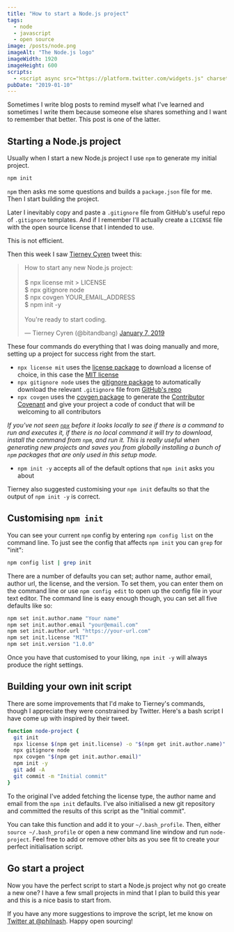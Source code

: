 ```yaml
---
title: "How to start a Node.js project"
tags:
  - node
  - javascript
  - open source
image: /posts/node.png
imageAlt: "The Node.js logo"
imageWidth: 1920
imageHeight: 600
scripts:
  - <script async src="https://platform.twitter.com/widgets.js" charset="utf-8"></script>
pubDate: "2019-01-10"
---
```


Sometimes I write blog posts to remind myself what I've learned and sometimes I write them because someone else shares something and I want to remember that better. This post is one of the latter.

## Starting a Node.js project

Usually when I start a new Node.js project I use `npm` to generate my initial project.

```bash
npm init
```

`npm` then asks me some questions and builds a `package.json` file for me. Then I start building the project.

Later I inevitably copy and paste a `.gitignore` file from GitHub's useful repo of `.gitignore` templates. And if I remember I'll actually create a `LICENSE` file with the open source license that I intended to use.

This is not efficient.

Then this week I saw [Tierney Cyren](https://twitter.com/bitandbang) tweet this:

<blockquote class="twitter-tweet" data-lang="en"><p lang="en" dir="ltr">How to start any new Node.js project:<br><br>$ npx license mit &gt; LICENSE<br>$ npx gitignore node<br>$ npx covgen YOUR_EMAIL_ADDRESS<br>$ npm init -y<br><br>You&#39;re ready to start coding.</p>&mdash; Tierney Cyren (@bitandbang) <a href="https://twitter.com/bitandbang/status/1082331715471925250?ref_src=twsrc%5Etfw">January 7, 2019</a></blockquote>

These four commands do everything that I was doing manually and more, setting up a project for success right from the start.

* `npx license mit` uses the [license package](https://www.npmjs.com/package/license) to download a license of choice, in this case the [MIT license](https://opensource.org/licenses/MIT)
* `npx gitignore node` uses the [gitignore package](https://www.npmjs.com/package/gitignore) to automatically download the relevant `.gitignore` file from [GitHub's repo](https://github.com/github/gitignore)
* `npx covgen` uses the [covgen package](https://www.npmjs.com/package/covgen) to generate the [Contributor Covenant](https://www.contributor-covenant.org/) and give your project a code of conduct that will be welcoming to all contributors

_If you've not seen [`npx`](https://www.npmjs.com/package/npx) before it looks locally to see if there is a command to run and executes it, if there is no local command it will try to download, install the command from `npm`, and run it. This is really useful when generating new projects and saves you from globally installing a bunch of `npm` packages that are only used in this setup mode._

* `npm init -y` accepts all of the default options that `npm init` asks you about

Tierney also suggested customising your `npm init` defaults so that the output of `npm init -y` is correct.

## Customising `npm init`

You can see your current `npm` config by entering `npm config list` on the command line. To just see the config that affects `npm init` you can `grep` for "init":

```bash
npm config list | grep init
```

There are a number of defaults you can set; author name, author email, author url, the license, and the version. To set them, you can enter them on the command line or use `npm config edit` to open up the config file in your text editor. The command line is easy enough though, you can set all five defaults like so:

```bash
npm set init.author.name "Your name"
npm set init.author.email "your@email.com"
npm set init.author.url "https://your-url.com"
npm set init.license "MIT"
npm set init.version "1.0.0"
```

Once you have that customised to your liking, `npm init -y` will always produce the right settings.

## Building your own init script

There are some improvements that I'd make to Tierney's commands, though I appreciate they were constrained by Twitter. Here's a bash script I have come up with inspired by their tweet.

```bash
function node-project {
  git init
  npx license $(npm get init.license) -o "$(npm get init.author.name)" > LICENSE
  npx gitignore node
  npx covgen "$(npm get init.author.email)"
  npm init -y
  git add -A
  git commit -m "Initial commit"
}
```

To the original I've added fetching the license type, the author name and email from the `npm init` defaults. I've also initialised a new git repository and committed the results of this script as the "Initial commit".

You can take this function and add it to your `~/.bash_profile`. Then, either `source ~/.bash_profile` or open a new command line window and run `node-project`. Feel free to add or remove other bits as you see fit to create your perfect initialisation script.

## Go start a project

Now you have the perfect script to start a Node.js project why not go create a new one? I have a few small projects in mind that I plan to build this year and this is a nice basis to start from.

If you have any more suggestions to improve the script, let me know on [Twitter at @philnash](https://twitter.com). Happy open sourcing!